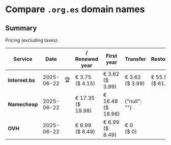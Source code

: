 # Compare `.org.es` domain names

## Summary

Pricing (excluding taxes):

| Service | Date |  | / Renewed year | First year | Transfer | Restoration |
|--|--|--|--|--|--|--|
| **Internet.bs** | 2025-06-22 | 🏆 | € 3.75<br>($ 4.15) | € 3.62<br>($ 3.99) | € 3.62<br>($ 3.99) | € 55.55<br>($ 61.19) |
| **Namecheap** | 2025-06-22 |  | € 17.35<br>($ 19.98) | € 16.48<br>($ 18.98) | {"null": ""} |  |
| **OVH** | 2025-06-22 |  | € 6.99<br>($ 8.49) | € 6.99<br>($ 8.49) | € 0<br>($ 0) |  |

